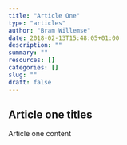 ```yaml
---
title: "Article One"
type: "articles"
author: "Bram Willemse"
date: 2018-02-13T15:48:05+01:00
description: ""
summary: ""
resources: []
categories: []
slug: ""
draft: false
---
```


## Article one titles

Article one content